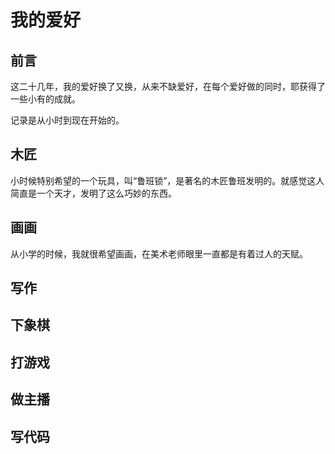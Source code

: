 # 我的爱好

## 前言

这二十几年，我的爱好换了又换，从来不缺爱好，在每个爱好做的同时，耶获得了一些小有的成就。

记录是从小时到现在开始的。

## 木匠

小时候特别希望的一个玩具，叫“鲁班锁”，是著名的木匠鲁班发明的。就感觉这人简直是一个天才，发明了这么巧妙的东西。

## 画画

从小学的时候，我就很希望画画，在美术老师眼里一直都是有着过人的天赋。

## 写作

## 下象棋

## 打游戏

## 做主播

## 写代码

